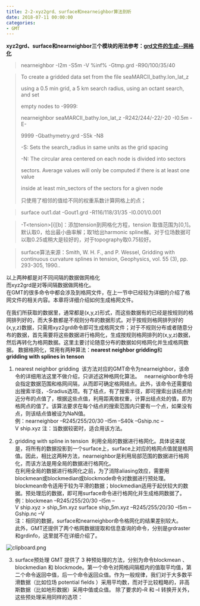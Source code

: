 ```yaml
---
title: 2-2-xyz2grd、surface和nearneighbor算法剖析
date: 2018-07-11 00:00:00
categories:
- GMT
---
```

**xyz2grd、surface和nearneighbor三个模块的用法参考：[grd文件的生成--网格化](https://www.jianshu.com/p/8dee144230a5)**  

> nearneighbor -I2m -S5m -V %inf% -Gtmp.grd -R90/100/35/40

> To create a gridded data set from the file seaMARCII_bathy.lon_lat_z
> 
> using a 0.5 min grid, a 5 km search radius, using an octant search, and set
> 
> empty nodes to -9999:
> 
> nearneighbor seaMARCII_bathy.lon_lat_z -R242/244/-22/-20 -I0.5m -E-
> 
> 9999 -Gbathymetry.grd -S5k -N8
> 
> -S: Sets the search_radius in same units as the grid spacing
> 
> -N: The circular area centered on each node is divided into sectors
> 
> sectors. Average values will only be computed if there is at least one value
> 
> inside at least min_sectors of the sectors for a given node
> 
> 只使用了相邻的值给不同的权重系数计算网格上的点；


> surface out1.dat -Gout1.grd -R116/118/31/35 -I0.001/0.001

> -T\<tension>[i][b]：添加tension到网格化方程，tension 取值范围为[0,1]。默认取0，给出最小曲率解；取1给出harmonic spline解。对于位场数据可以取0.25或稍大是较好的，对于topography取0.75较好。

> surface算法来源：Smith, W. H. F., and P. Wessel, Gridding with continuous curvature splines in tension, Geophysics, vol. 55 (3), pp. 293-305, 1990..

以上两种都是对不同间隔的数据做网格化  
而xyz2grd是对等间隔数据做网格化。  
在GMT的很多命令中都会涉及到格网文件，在上一节中已经较为详细的介绍了格网文件的相关内容。本章将详细介绍如何生成格网文件。   

在我们所获取的数据里，通常都是(x,y,z)形式，而这些数据有的已经是按规则的格网排列好的，而大多数都是不规则分布的数据形式。对于按规则格网排列好的(x,y,z)数据，只需用xyz2grd命令即可生成格网文件；对于不规则分布或者随意分布的数据，首先需要将这些数据进行格网化，生成按规则格网排列的(x,y,z)数据，然后再转化为格网数据。这里主要讨论随意分布的数据如何格网化并生成格网数据。 数据格网化，常用有两种算法：**nearest neighbor gridding**和**gridding with splines in tenson** 

1. nearest neighbor gridding 
该方法对应的GMT命令为nearneighbor，该命令的详细用法这里不做介绍，只讲述这种格网化算法。   
nearneighbor命令将会指定数据范围和格网间隔，从而即可确定格网结点。此外，该命令还需要给出搜索半径，-Sradius选项。有了结点，有了搜索半径，即可搜索出该结点附近分布的点值了，根据这些点值，利用距离做权重，计算出结点处的值，即为格网点的值了。该算法要求在每个结点的搜索范围内只要有一个点，如果没有点，则该结点值被设为NaN值。   
例：nearneighbor –R245/255/20/30 –I5m –S40k –Gship.nc –V ship.xyz 注：当数据较密时，适合用该方法。    

2. gridding with spline in tension 
利用全局的数据进行格网化。具体说来就是，将所有的数据投影到一个surface上，surface上对应的格网点值就是格网值。因此，相比这两种方法，nearneighbor是利用局部范围的数据进行格网化，而该方法是用全局的数据进行格网化。   
在利用全局的数据进行格网化之前，为了消除aliasing效应，需要用blockmean或blockmedian或blockmode命令对数据进行预处理。blockmean命令适用于较为平滑的数据；blockmedian适用于起伏较大的数据。预处理后的数据，即可用surface命令进行格网化并生成格网数据了。   
例：blockmean –R245/255/20/30 –I5m –V ship.xyz > ship_5m.xyz surface ship_5m.xyz –R245/255/20/30 –I5m –Gship.nc –V   
注：相同的数据，surface和nearneighbor命令格网化的结果差别较大。   
此外，GMT还提供了两个格网数据提取和信息查询的命令，分别是grdraster和grdinfo，这里就不在详细介绍了。  

![clipboard.png](https://upload-images.jianshu.io/upload_images/7955445-0710a8e736bfd289.png?imageMogr2/auto-orient/strip%7CimageView2/2/w/440)  


3.  surface预处理
GMT 提供了 3 种预处理的方法，分别为命令blockmean 、blockmedian 和 blockmode。第一个命令对网格间隔框内的值取平均值，第二个命令返回中值，后一个命令返回众值。作为一般规律，我们对于大多数平滑数据（比如位场 potential fields ）采用平均数，而对于比较粗略的，非高斯数据（比如地形数据）采用中值或众值。 除了要求的–R 和 –I 转换开关外，这些预处理采用同样的选项：
